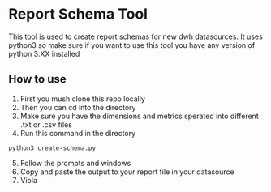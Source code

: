 # Report Schema Tool
This tool is used to create report schemas for new dwh datasources.
It uses python3 so make sure if you want to use this tool you have any version of python 3.XX installed

## How to use

1. First you mush clone this repo locally 
2. Then you can cd into the directory
3. Make sure you have the dimensions and metrics sperated into different .txt or .csv files
4. Run this command in the directory
```
python3 create-schema.py
```
5. Follow the prompts and windows
6. Copy and paste the output to your report file in your datasource
7. Viola
